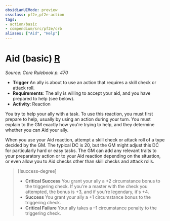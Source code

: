 ```yaml
---
obsidianUIMode: preview
cssclass: pf2e,pf2e-action
tags:
- action/basic
- compendium/src/pf2e/crb
aliases: ["Aid", "Help"]
---
```

# Aid (basic) [R](rules/core-rulebook/chapter-9-playing-the-game.md#Actions "Reaction")
*Source: Core Rulebook p. 470*  


- **Trigger** An ally is about to use an action that requires a skill check or attack roll.
- **Requirements**: The ally is willing to accept your aid, and you have prepared to help (see below).
- **Activity**: Reaction

You try to help your ally with a task. To use this reaction, you must first prepare to help, usually by using an action during your turn. You must explain to the GM exactly how you're trying to help, and they determine whether you can Aid your ally.

When you use your Aid reaction, attempt a skill check or attack roll of a type decided by the GM. The typical DC is 20, but the GM might adjust this DC for particularly hard or easy tasks. The GM can add any relevant traits to your preparatory action or to your Aid reaction depending on the situation, or even allow you to Aid checks other than skill checks and attack rolls.

> [!success-degree] 
> - **Critical Success** You grant your ally a +2 circumstance bonus to the triggering check. If you're a master with the check you attempted, the bonus is +3, and if you're legendary, it's +4.
> - **Success** You grant your ally a +1 circumstance bonus to the triggering check.
> - **Critical Failure** Your ally takes a –1 circumstance penalty to the triggering check.